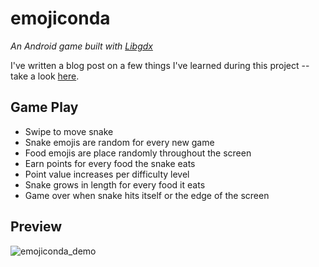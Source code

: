 # emojiconda
_An Android game built with [Libgdx](https://libgdx.badlogicgames.com/)_

I've written a blog post on a few things I've learned during this project -- take a look [here](https://nickmillward.com/android/2016/11/16/libgdx-takeaways-from-building-my-first-game).

## Game Play
- Swipe to move snake
- Snake emojis are random for every new game
- Food emojis are place randomly throughout the screen
- Earn points for every food the snake eats
- Point value increases per difficulty level
- Snake grows in length for every food it eats
- Game over when snake hits itself or the edge of the screen

## Preview
![emojiconda_demo](https://cloud.githubusercontent.com/assets/4249779/23150681/3cafb100-f7c3-11e6-9521-67d7c226ae19.gif)

